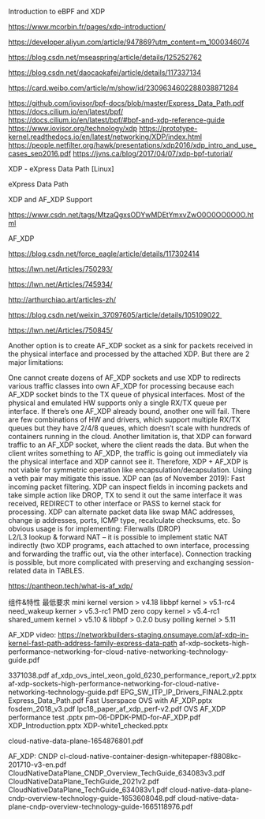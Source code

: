 Introduction to eBPF and XDP

https://www.mcorbin.fr/pages/xdp-introduction/

https://developer.aliyun.com/article/947869?utm_content=m_1000346074

https://blog.csdn.net/mseaspring/article/details/125252762

https://blog.csdn.net/daocaokafei/article/details/117337134

https://card.weibo.com/article/m/show/id/2309634602288038871284

https://github.com/iovisor/bpf-docs/blob/master/Express_Data_Path.pdf
https://docs.cilium.io/en/latest/bpf/
https://docs.cilium.io/en/latest/bpf/#bpf-and-xdp-reference-guide
https://www.iovisor.org/technology/xdp
https://prototype-kernel.readthedocs.io/en/latest/networking/XDP/index.html
https://people.netfilter.org/hawk/presentations/xdp2016/xdp_intro_and_use_cases_sep2016.pdf
https://jvns.ca/blog/2017/04/07/xdp-bpf-tutorial/




XDP - eXpress Data Path [Linux]

eXpress Data Path

XDP and AF_XDP Support

https://www.csdn.net/tags/MtzaQgxsODYwMDEtYmxvZwO0O0OO0O0O.html

AF_XDP

https://blog.csdn.net/force_eagle/article/details/117302414

https://lwn.net/Articles/750293/

https://lwn.net/Articles/745934/

http://arthurchiao.art/articles-zh/

https://blog.csdn.net/weixin_37097605/article/details/105109022 

https://lwn.net/Articles/750845/




Another option is to create AF_XDP socket as a sink for packets received in the physical interface and processed by the attached XDP. But there are 2 major limitations:

One cannot create dozens of AF_XDP sockets and use XDP to redirects various traffic classes into own AF_XDP for processing because each AF_XDP socket binds to the TX queue of physical interfaces. Most of the physical and emulated HW supports only a single RX/TX queue per interface. If there’s one AF_XDP already bound, another one will fail. There are few combinations of HW and drivers, which support multiple RX/TX queues but they have 2/4/8 queues, which doesn’t scale with hundreds of containers running in the cloud.
Another limitation is, that XDP can forward traffic to an AF_XDP socket, where the client reads the data. But when the client writes something to AF_XDP, the traffic is going out immediately via the physical interface and XDP cannot see it. Therefore, XDP + AF_XDP is not viable for symmetric operation like encapsulation/decapsulation. Using a veth pair may mitigate this issue.
XDP can (as of November 2019):
Fast incoming packet filtering. XDP can inspect fields in incoming packets and take simple action like DROP, TX to send it out the same interface it was received, REDIRECT to other interface or PASS to kernel stack for processing. XDP can alternate packet data like swap MAC addresses, change ip addresses, ports, ICMP type, recalculate checksums, etc. So obvious usage is for implementing:
Filerwalls (DROP)
L2/L3 lookup & forward
NAT – it is possible to implement static NAT indirectly (two XDP programs, each attached to own interface, processing and forwarding the traffic out, via the other interface). Connection tracking is possible, but more complicated with preserving and exchanging session-related data in TABLES.




https://pantheon.tech/what-is-af_xdp/










组件&特性	最低要求
mini kernel version	> v4.18
libbpf	kernel > v5.1-rc4
need_wakeup	kerner > v5.3-rc1
PMD zero copy	kernel > v5.4-rc1
shared_umem	kernel > v5.10 & libbpf > 0.2.0
busy polling	kernel > 5.11

AF_XDP video:
https://networkbuilders-staging.onsumaye.com/af-xdp-in-kernel-fast-path-address-family-express-data-path
af-xdp-sockets-high-performance-networking-for-cloud-native-networking-technology-guide.pdf


3371038.pdf
af_xdp_ovs_intel_xeon_gold_6230_performance_report_v2.pptx
af-xdp-sockets-high-performance-networking-for-cloud-native-networking-technology-guide.pdf
EPG_SW_ITP_IP_Drivers_FINAL2.pptx
Express_Data_Path.pdf
Fast Userspace OVS with AF_XDP.pptx
fosdem_2018_v3.pdf
lpc18_paper_af_xdp_perf-v2.pdf
OVS AF_XDP performance test .pptx
pm-06-DPDK-PMD-for-AF_XDP.pdf
XDP_Introduction.pptx
XDP-white1_checked.pptx


cloud-native-data-plane-1654876801.pdf


AF_XDP:
CNDP
cl-cloud-native-container-design-whitepaper-f8808kc-201710-v3-en.pdf
CloudNativeDataPlane_CNDP_Overview_TechGuide_634083v3.pdf
CloudNativeDataPlane_TechGuide_2021v2.pdf
CloudNativeDataPlane_TechGuide_634083v1.pdf
cloud-native-data-plane-cndp-overview-technology-guide-1653608048.pdf
cloud-native-data-plane-cndp-overview-technology-guide-1665118976.pdf


